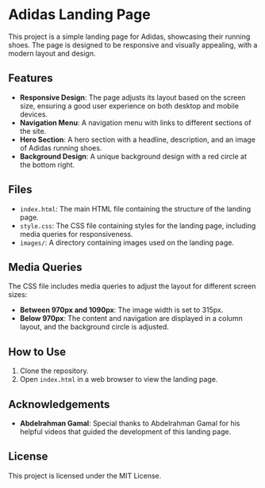 # Adidas Landing Page

This project is a simple landing page for Adidas, showcasing their running shoes. The page is designed to be responsive and visually appealing, with a modern layout and design.

## Features

- **Responsive Design**: The page adjusts its layout based on the screen size, ensuring a good user experience on both desktop and mobile devices.
- **Navigation Menu**: A navigation menu with links to different sections of the site.
- **Hero Section**: A hero section with a headline, description, and an image of Adidas running shoes.
- **Background Design**: A unique background design with a red circle at the bottom right.

## Files

- `index.html`: The main HTML file containing the structure of the landing page.
- `style.css`: The CSS file containing styles for the landing page, including media queries for responsiveness.
- `images/`: A directory containing images used on the landing page.

## Media Queries

The CSS file includes media queries to adjust the layout for different screen sizes:

- **Between 970px and 1090px**: The image width is set to 315px.
- **Below 970px**: The content and navigation are displayed in a column layout, and the background circle is adjusted.

## How to Use

1. Clone the repository.
2. Open `index.html` in a web browser to view the landing page.

## Acknowledgements

- **Abdelrahman Gamal**: Special thanks to Abdelrahman Gamal for his helpful videos that guided the development of this landing page.

## License

This project is licensed under the MIT License.